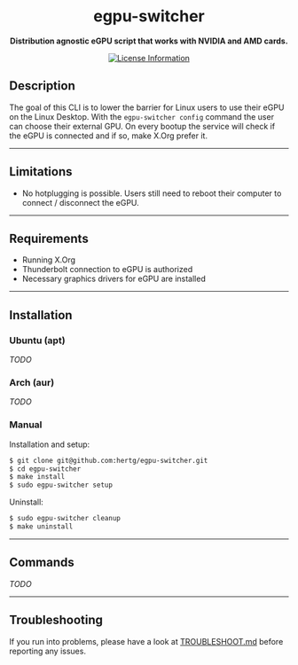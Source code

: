 
<div align="center">
  <h1><strong>egpu-switcher</strong></h1>
  <p>
		<strong>Distribution agnostic eGPU script that works with NVIDIA and AMD cards.</strong>
  </p>
  <p>
    <!--<a href="https://goreportcard.com/report/github.com/hertg/egpu-switcher">
      <img alt="Go Report Card" src="https://goreportcard.com/badge/github.com/hertg/egpu-switcher" />
    </a>-->
    <a href="#">
			<img alt="License Information" src="https://img.shields.io/github/license/hertg/egpu-switcher">
    </a>
  </p>
</div>

## Description
The goal of this CLI is to lower the barrier for Linux users to use their eGPU on the Linux Desktop.
With the `egpu-switcher config` command the user can choose their external GPU. On every bootup the service will check if the eGPU is connected and if so, make X.Org prefer it.

---

## Limitations
- No hotplugging is possible. Users still need to reboot their computer to connect / disconnect the eGPU.

---

## Requirements
- Running X.Org
- Thunderbolt connection to eGPU is authorized
- Necessary graphics drivers for eGPU are installed

---

## Installation

### Ubuntu (apt)
*TODO*

### Arch (aur)
*TODO*

### Manual
Installation and setup:
```bash
$ git clone git@github.com:hertg/egpu-switcher.git
$ cd egpu-switcher
$ make install
$ sudo egpu-switcher setup
```

Uninstall:
```bash
$ sudo egpu-switcher cleanup
$ make uninstall
```

---

## Commands
*TODO*

---

## Troubleshooting
If you run into problems, please have a look at [TROUBLESHOOT.md](https://github.com/hertg/egpu-switcher/blob/master/TROUBLESHOOT.md) before reporting any issues.
